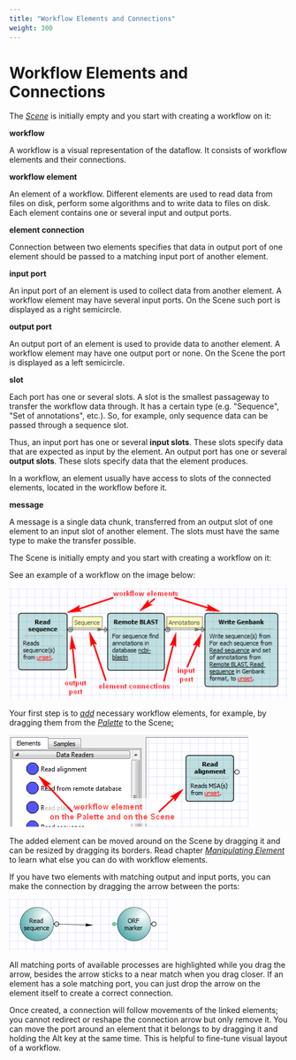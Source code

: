 ```yaml
---
title: "Workflow Elements and Connections"
weight: 300
---
```



# Workflow Elements and Connections

The [_Scene_](workflow-designer-window-components.md) is initially empty and you start with creating a workflow on it:

**workflow**

 A workflow is a visual representation of the dataflow. It consists of workflow elements and their connections.

**workflow element**

An element of a workflow. Different elements are used to read data from files on disk, perform some algorithms and to write data to files on disk. Each element contains one or several input and output ports.

**element connection**

Connection between two elements specifies that data in output port of one element should be passed to a matching input port of another element.

**input port**

An input port of an element is used to collect data from another element. A workflow element may have several input ports. On the Scene such port is displayed as a right semicircle.

**output port**

An output port of an element is used to provide data to another element. A workflow element may have one output port or none. On the Scene the port is displayed as a left semicircle.

**slot**

Each port has one or several slots. A slot is the smallest passageway to transfer the workflow data through. It has a certain type (e.g. "Sequence", "Set of annotations", etc.). So, for example, only sequence data can be passed through a sequence slot.

Thus, an input port has one or several **input slots**. These slots specify data that are expected as input by the element. An output port has one or several **output slots**. These slots specify data that the element produces.

In a workflow, an element usually have access to slots of the connected elements, located in the workflow before it.

**message**

A message is a single data chunk, transferred from an output slot of one element to an input slot of another element. The slots must have the same type to make the transfer possible.

The Scene is initially empty and you start with creating a workflow on it:

See an example of a workflow on the image below:

![](/images/1474798/2359298.png)

Your first step is to [_add_](adding-element.md) necessary workflow elements, for example, by dragging them from the [_Palette_](workflow-designer-window-components.md) to the Scene[:](http://ugene.unipro.ru/documentation/wd_manual/introduction/wd_window_components.html#term-scene)

![](/images/1474798/2359300.png)

The added element can be moved around on the Scene by dragging it and can be resized by dragging its borders. Read chapter [_Manipulating Element_](manipulating-element.md) to learn what else you can do with workflow elements.

If you have two elements with matching output and input ports, you can make the connection by dragging the arrow between the ports:

![](/images/1474798/2359301.png)

All matching ports of available processes are highlighted while you drag the arrow, besides the arrow sticks to a near match when you drag closer. If an element has a sole matching port, you can just drop the arrow on the element itself to create a correct connection.

Once created, a connection will follow movements of the linked elements; you cannot redirect or reshape the connection arrow but only remove it. You can move the port around an element that it belongs to by dragging it and holding the Alt key at the same time. This is helpful to fine-tune visual layout of a workflow.
